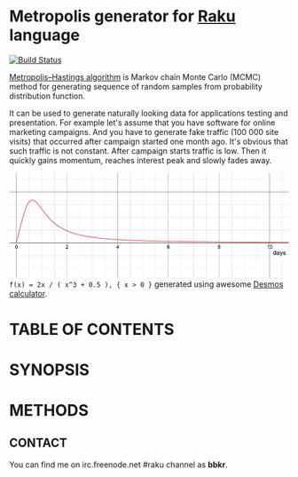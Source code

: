 # Metropolis generator for [Raku](https://www.raku.org) language

[![Build Status](https://travis-ci.org/bbkr/Metropolis.svg?branch=master)](https://travis-ci.org/bbkr/Metropolis)

[Metropolis–Hastings algorithm](https://en.wikipedia.org/wiki/Metropolis–Hastings_algorithm) is Markov chain Monte Carlo (MCMC) method for generating sequence of random samples from probability distribution function.

It can be used to generate naturally looking data for applications testing and presentation. For example let's assume that you have software for online marketing campaigns. And you have to generate fake traffic (100 000 site visits) that occurred after campaign started one month ago. It's obvious that such traffic is not constant. After campaign starts traffic is low. Then it quickly gains momentum, reaches interest peak and slowly fades away.

![Campaign traffic](/images/1.png)
`f(x) = 2x / ( x^3 + 0.5 ), { x > 0 }` generated using awesome [Desmos calculator](https://www.desmos.com/calculator).




# TABLE OF CONTENTS


# SYNOPSIS

# METHODS

## CONTACT

You can find me on irc.freenode.net #raku channel as **bbkr**.
